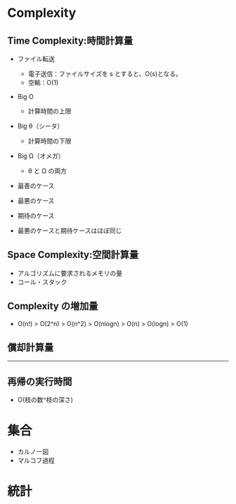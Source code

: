 # Complexity

## Time Complexity:時間計算量

- ファイル転送

  - 電子送信：ファイルサイズを s とすると、O(s)となる。
  - 空輸：O(1)

- Big O
  - 計算時間の上限
- Big θ（シータ）
  - 計算時間の下限
- Big Ω（オメガ）

  - θ と Ω の両方

- 最善のケース
- 最悪のケース
- 期待のケース
- 最悪のケースと期待ケースはほぼ同じ

## Space Complexity:空間計算量

- アルゴリズムに要求されるメモリの量
- コール・スタック

## Complexity の増加量

- O(n!) > O(2^n) > O(n^2) > O(nlogn) > O(n) > O(logn) > O(1)

## 償却計算量

---

## 再帰の実行時間

- O(枝の数^枝の深さ)

# 集合
- カルノー図
- マルコフ過程

# 統計
